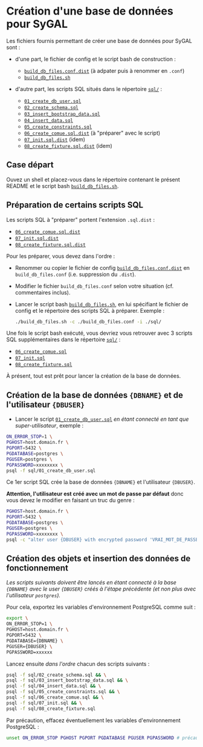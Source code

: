 Création d'une base de données pour SyGAL
=========================================

Les fichiers fournis permettant de créer une base de données pour SyGAL sont :

- d'une part, le fichier de config et le script bash de construction :
    - [`build_db_files.conf.dist`](build_db_files.conf.dist) (à adpater puis à renommer en `.conf`)
    - [`build_db_files.sh`](build_db_files.sh)
    
- d'autre part, les scripts SQL situés dans le répertoire [`sql/`](sql) :
    - [`01_create_db_user.sql`](sql/01_create_db_user.sql)
    - [`02_create_schema.sql`](sql/02_create_schema.sql)
    - [`03_insert_bootstrap_data.sql`](sql/03_insert_bootstrap_data.sql)
    - [`04_insert_data.sql`](sql/04_insert_data.sql)
    - [`05_create_constraints.sql`](sql/05_create_constraints.sql)
    - [`06_create_comue.sql.dist`](sql/06_create_comue.sql.dist) (à "préparer" avec le script) 
    - [`07_init.sql.dist`](sql/07_init.sql.dist) (idem)
    - [`08_create_fixture.sql.dist`](sql/08_create_fixture.sql.dist) (idem)
    

## Case départ

Ouvez un shell et placez-vous dans le répertoire contenant le présent README et le script bash 
[`build_db_files.sh`](build_db_files.sh).


## Préparation de certains scripts SQL

Les scripts SQL à "préparer" portent l'extension `.sql.dist` :
  - [`06_create_comue.sql.dist`](sql/06_create_comue.sql.dist)
  - [`07_init.sql.dist`](sql/07_init.sql.dist)
  - [`08_create_fixture.sql.dist`](sql/08_create_fixture.sql.dist)

Pour les préparer, vous devez dans l'ordre :

- Renommer ou copier le fichier de config [`build_db_files.conf.dist`](build_db_files.conf.dist) en
  `build_db_files.conf` (i.e. suppression du `.dist`).

- Modifier le fichier `build_db_files.conf` selon votre situation (cf. commentaires inclus).
   
- Lancer le script bash [`build_db_files.sh`](build_db_files.sh), en lui spécifiant le fichier de config
   et le répertoire des scripts SQL à préparer. 
   Exemple :
    ```bash
    ./build_db_files.sh -c ./build_db_files.conf -i ./sql/
    ```

Une fois le script bash exécuté, vous devriez vous retrouver avec 3 scripts SQL supplémentaires dans le répertoire 
[`sql/`](sql) :
  - [`06_create_comue.sql`](sql/06_create_comue.sql)
  - [`07_init.sql`](sql/07_init.sql)
  - [`08_create_fixture.sql`](sql/08_create_fixture.sql)

À présent, tout est prêt pour lancer la création de la base de données.


## Création de la base de données `{DBNAME}` et de l'utilisateur `{DBUSER}`

- Lancer le script [`01_create_db_user.sql`](sql/01_create_db_user.sql) *en étant connecté en tant que 
  super-utilisateur*, exemple :

```bash
ON_ERROR_STOP=1 \
PGHOST=host.domain.fr \
PGPORT=5432 \
PGDATABASE=postgres \
PGUSER=postgres \
PGPASSWORD=xxxxxxxx \
psql -f sql/01_create_db_user.sql
```

Ce 1er script SQL crée la base de données `{DBNAME}` et l'utilisateur `{DBUSER}`. 

**Attention, l'utilisateur est créé avec un mot de passe par défaut** donc vous devez le modifier en faisant un 
truc du genre :
```bash
PGHOST=host.domain.fr \
PGPORT=5432 \
PGDATABASE=postgres \
PGUSER=postgres \
PGPASSWORD=xxxxxxxx \
psql -c "alter user {DBUSER} with encrypted password 'VRAI_MOT_DE_PASSE'"
```


## Création des objets et insertion des données de fonctionnement

*Les scripts suivants doivent être lancés en étant connecté à la base `{DBNAME}` avec le user `{DBUSER}`
créés à l'étape précédente (et non plus avec l'utilisateur `postgres`).*

Pour cela, exportez les variables d'environnement PostgreSQL comme suit :
```bash
export \
ON_ERROR_STOP=1 \
PGHOST=host.domain.fr \
PGPORT=5432 \
PGDATABASE={DBNAME} \
PGUSER={DBUSER} \
PGPASSWORD=xxxxxx
```

Lancez ensuite *dans l'ordre* chacun des scripts suivants :

```bash
psql -f sql/02_create_schema.sql && \
psql -f sql/03_insert_bootstrap_data.sql && \
psql -f sql/04_insert_data.sql && \
psql -f sql/05_create_constraints.sql && \
psql -f sql/06_create_comue.sql && \
psql -f sql/07_init.sql && \
psql -f sql/08_create_fixture.sql
```

Par précaution, effacez éventuellement les variables d'environnement PostgreSQL :

```bash
unset ON_ERROR_STOP PGHOST PGPORT PGDATABASE PGUSER PGPASSWORD # précaution
```
